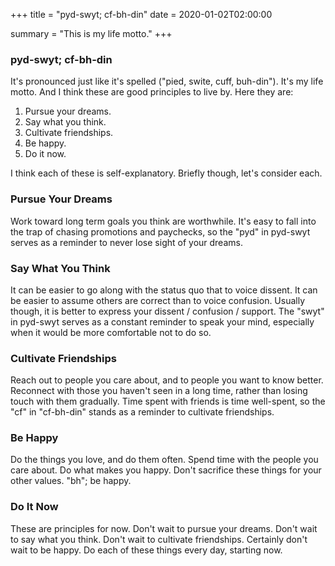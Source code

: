 +++
title = "pyd-swyt; cf-bh-din"
date = 2020-01-02T02:00:00

summary = "This is my life motto."
+++

### pyd-swyt; cf-bh-din

It's pronounced just like it's spelled ("pied, swite, cuff, buh-din"). It's my life motto.
And I think these are good principles to live by. Here they are:

1. Pursue your dreams.
1. Say what you think.
1. Cultivate friendships.
1. Be happy.
1. Do it now.

I think each of these is self-explanatory. Briefly though, let's consider each.

### Pursue Your Dreams

Work toward long term goals you think are worthwhile. It's easy to fall into the trap of chasing promotions and paychecks, so the "pyd" in pyd-swyt serves as a reminder to never lose sight of your dreams.

### Say What You Think

It can be easier to go along with the status quo that to voice dissent.
It can be easier to assume others are correct than to voice confusion.
Usually though, it is better to express your dissent / confusion / support.
The "swyt" in pyd-swyt serves as a constant reminder to speak your mind, especially when it would be more comfortable not to do so.

### Cultivate Friendships

Reach out to people you care about, and to people you want to know better.
Reconnect with those you haven't seen in a long time, rather than losing touch with them gradually.
Time spent with friends is time well-spent, so the "cf" in "cf-bh-din" stands as a reminder to cultivate friendships.

### Be Happy

Do the things you love, and do them often. Spend time with the people you care about. Do what makes you happy.
Don't sacrifice these things for your other values. "bh"; be happy.

### Do It Now

These are principles for now. Don't wait to pursue your dreams. Don't wait to say what you think. Don't wait to cultivate friendships. Certainly don't wait to be happy. Do each of these things every day, starting now.
